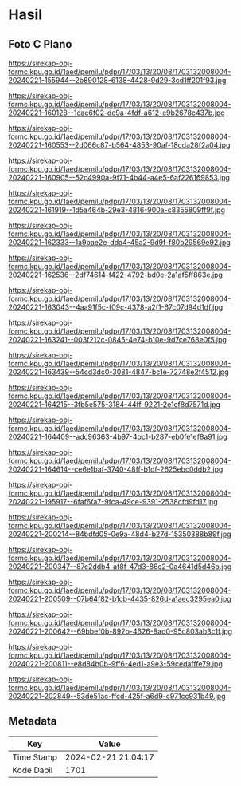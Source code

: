 # Hasil

## Foto C Plano

https://sirekap-obj-formc.kpu.go.id/1aed/pemilu/pdpr/17/03/13/20/08/1703132008004-20240221-155944--2b890128-6138-4428-9d29-3cd1ff201f93.jpg

https://sirekap-obj-formc.kpu.go.id/1aed/pemilu/pdpr/17/03/13/20/08/1703132008004-20240221-160128--1cac6f02-de9a-4fdf-a612-e9b2678c437b.jpg

https://sirekap-obj-formc.kpu.go.id/1aed/pemilu/pdpr/17/03/13/20/08/1703132008004-20240221-160553--2d066c87-b564-4853-90af-18cda28f2a04.jpg

https://sirekap-obj-formc.kpu.go.id/1aed/pemilu/pdpr/17/03/13/20/08/1703132008004-20240221-160905--52c4990a-9f71-4b44-a4e5-6af226169853.jpg

https://sirekap-obj-formc.kpu.go.id/1aed/pemilu/pdpr/17/03/13/20/08/1703132008004-20240221-161919--1d5a464b-29e3-4816-900a-c8355809ff9f.jpg

https://sirekap-obj-formc.kpu.go.id/1aed/pemilu/pdpr/17/03/13/20/08/1703132008004-20240221-162333--1a9bae2e-dda4-45a2-9d9f-f80b29569e92.jpg

https://sirekap-obj-formc.kpu.go.id/1aed/pemilu/pdpr/17/03/13/20/08/1703132008004-20240221-162536--2df74614-f422-4792-bd0e-2a1af5ff863e.jpg

https://sirekap-obj-formc.kpu.go.id/1aed/pemilu/pdpr/17/03/13/20/08/1703132008004-20240221-163043--4aa91f5c-f09c-4378-a2f1-67c07d94d1df.jpg

https://sirekap-obj-formc.kpu.go.id/1aed/pemilu/pdpr/17/03/13/20/08/1703132008004-20240221-163241--003f212c-0845-4e74-b10e-9d7ce768e0f5.jpg

https://sirekap-obj-formc.kpu.go.id/1aed/pemilu/pdpr/17/03/13/20/08/1703132008004-20240221-163439--54cd3dc0-3081-4847-bc1e-72748e2f4512.jpg

https://sirekap-obj-formc.kpu.go.id/1aed/pemilu/pdpr/17/03/13/20/08/1703132008004-20240221-164215--3fb5e575-3184-44ff-9221-2e1cf8d7571d.jpg

https://sirekap-obj-formc.kpu.go.id/1aed/pemilu/pdpr/17/03/13/20/08/1703132008004-20240221-164409--adc96363-4b97-4bc1-b287-eb0fe1ef8a91.jpg

https://sirekap-obj-formc.kpu.go.id/1aed/pemilu/pdpr/17/03/13/20/08/1703132008004-20240221-164614--ce6e1baf-3740-48ff-b1df-2625ebc0ddb2.jpg

https://sirekap-obj-formc.kpu.go.id/1aed/pemilu/pdpr/17/03/13/20/08/1703132008004-20240221-195917--6faf6fa7-9fca-49ce-9391-2538cfd9fd17.jpg

https://sirekap-obj-formc.kpu.go.id/1aed/pemilu/pdpr/17/03/13/20/08/1703132008004-20240221-200214--84bdfd05-0e9a-48d4-b27d-15350388b89f.jpg

https://sirekap-obj-formc.kpu.go.id/1aed/pemilu/pdpr/17/03/13/20/08/1703132008004-20240221-200347--87c2ddb4-af8f-47d3-86c2-0a4641d5d46b.jpg

https://sirekap-obj-formc.kpu.go.id/1aed/pemilu/pdpr/17/03/13/20/08/1703132008004-20240221-200509--07b64f82-b1cb-4435-826d-a1aec3295ea0.jpg

https://sirekap-obj-formc.kpu.go.id/1aed/pemilu/pdpr/17/03/13/20/08/1703132008004-20240221-200642--69bbef0b-892b-4626-8ad0-95c803ab3c1f.jpg

https://sirekap-obj-formc.kpu.go.id/1aed/pemilu/pdpr/17/03/13/20/08/1703132008004-20240221-200811--e8d84b0b-9ff6-4ed1-a9e3-59cedafffe79.jpg

https://sirekap-obj-formc.kpu.go.id/1aed/pemilu/pdpr/17/03/13/20/08/1703132008004-20240221-202849--53de51ac-ffcd-425f-a6d9-c971cc931b49.jpg


## Metadata

| Key        | Value               |
| ---------- | ------------------- |
| Time Stamp | 2024-02-21 21:04:17 |
| Kode Dapil | 1701                |



